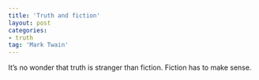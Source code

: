 ```yaml
---
title: 'Truth and fiction'
layout: post
categories:
- truth
tag: 'Mark Twain'
---
```


It’s no wonder that truth is stranger than fiction. Fiction has to make sense.
